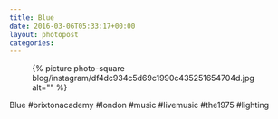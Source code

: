 ```yaml
---
title: Blue
date: 2016-03-06T05:33:17+00:00
layout: photopost
categories:
---
```


<figure class="photo photo--square">
  {% picture photo-square blog/instagram/df4dc934c5d69c1990c435251654704d.jpg alt="" %}
</figure>

Blue
#brixtonacademy #london #music #livemusic #the1975 #lighting
